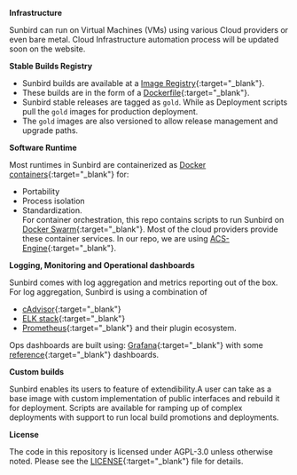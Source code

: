 **Infrastructure**

Sunbird can run on Virtual Machines (VMs) using various Cloud providers or even bare metal. 
Cloud Infrastructure automation process will be updated soon on the website. 

**Stable Builds Registry**

- Sunbird builds are available at a [Image Registry](https://hub.docker.com/u/sunbird){:target="_blank"}. 
- These builds are in the form of a [Dockerfile](https://docs.docker.com/engine/reference/builder/){:target="_blank"}. 
- Sunbird stable releases are tagged as ```gold```. While as Deployment scripts pull the ```gold``` images for production deployment. 
- The ```gold``` images are also versioned to allow release management and upgrade paths.

**Software Runtime**

Most runtimes in Sunbird are containerized as [Docker containers](https://www.docker.com/what-container){:target="_blank"} for: 
- Portability
- Process isolation
- Standardization.  
For container orchestration, this repo contains scripts to run Sunbird on [Docker Swarm](https://docs.docker.com/engine/swarm/){:target="_blank"}. Most of the cloud providers provide these container services. In our repo, we are using [ACS-Engine](https://github.com/Azure/acs-engine){:target="_blank"}.

**Logging, Monitoring and Operational dashboards**

Sunbird comes with log aggregation and metrics reporting out of the box. For log aggregation, Sunbird is using a combination of 

- [cAdvisor](https://github.com/google/cadvisor){:target="_blank"}
- [ELK stack](https://www.elastic.co/webinars/introduction-elk-stack){:target="_blank"}
- [Prometheus](https://prometheus.io/){:target="_blank"} and their plugin ecosystem.

Ops dashboards are built using: [Grafana](https://grafana.com/){:target="_blank"} with some [reference](https://github.com/project-sunbird/sunbird-devops/tree/master/cloud/monitoring/grafana){:target="_blank"} dashboards.

**Custom builds**

Sunbird enables its users to feature of extendibility.A user can take as a base image with custom implementation of public interfaces and rebuild it for deployment. Scripts are available for ramping up of complex deployments with support to run local build promotions and deployments.

**License**

The code in this repository is licensed under AGPL-3.0 unless otherwise noted. Please see the [LICENSE](https://github.com/project-sunbird/sunbird-devops/blob/master/LICENSE){:target="_blank"} file for details.
